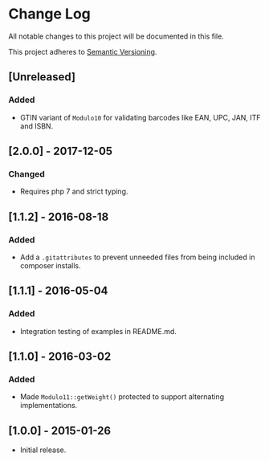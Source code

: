 # Change Log
All notable changes to this project will be documented in this file.

This project adheres to [Semantic Versioning](http://semver.org/).

## [Unreleased]

### Added
- GTIN variant of `Modulo10` for validating barcodes like EAN, UPC, JAN, ITF and ISBN.

## [2.0.0] - 2017-12-05

### Changed
- Requires php 7 and strict typing.

## [1.1.2] - 2016-08-18

### Added
- Add a `.gitattributes` to prevent unneeded files from being included in composer installs.

## [1.1.1] - 2016-05-04

### Added
- Integration testing of examples in README.md.

## [1.1.0] - 2016-03-02

### Added
- Made `Modulo11::getWeight()` protected to support alternating implementations.

## [1.0.0] - 2015-01-26
- Initial release.
